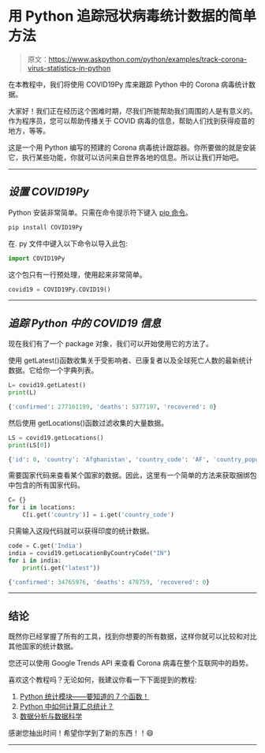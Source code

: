# 用 Python 追踪冠状病毒统计数据的简单方法

> 原文：<https://www.askpython.com/python/examples/track-corona-virus-statistics-in-python>

在本教程中，我们将使用 COVID19Py 库来跟踪 Python 中的 Corona 病毒统计数据。

大家好！我们正在经历这个困难时期，尽我们所能帮助我们周围的人是有意义的。作为程序员，您可以帮助传播关于 COVID 病毒的信息，帮助人们找到获得疫苗的地方，等等。

这是一个用 Python 编写的预建的 Corona 病毒统计跟踪器。你所要做的就是安装它，执行某些功能，你就可以访问来自世界各地的信息。所以让我们开始吧。

* * *

## *设置 COVID19Py*

Python 安装非常简单。只需在命令提示符下键入 [pip 命令](https://www.askpython.com/python-modules/python-pip)。

```py
pip install COVID19Py

```

在. py 文件中键入以下命令以导入此包:

```py
import COVID19Py

```

这个包只有一行预处理，使用起来非常简单。

```py
covid19 = COVID19Py.COVID19()

```

* * *

## *追踪 Python 中的 COVID19 信息*

现在我们有了一个 package 对象，我们可以开始使用它的方法了。

使用 getLatest()函数收集关于受影响者、已康复者以及全球死亡人数的最新统计数据。它给你一个字典列表。

```py
L= covid19.getLatest()
print(L)

```

```py
{'confirmed': 277161199, 'deaths': 5377197, 'recovered': 0}

```

然后使用 getLocations()函数过滤收集的大量数据。

```py
LS = covid19.getLocations()
print(LS[0])

```

```py
{'id': 0, 'country': 'Afghanistan', 'country_code': 'AF', 'country_population': 37172386, 'province': '', 'last_updated': '2021-12-23T08:34:35.628637Z', 'coordinates': {'latitude': '33.93911', 'longitude': '67.709953'}, 'latest': {'confirmed': 157841, 'deaths': 7341, 'recovered': 0}}

```

需要国家代码来查看某个国家的数据。因此，这里有一个简单的方法来获取捆绑包中包含的所有国家代码。

```py
C= {}
for i in locations:
    C[i.get('country')] = i.get('country_code')

```

只需输入这段代码就可以获得印度的统计数据。

```py
code = C.get('India')
india = covid19.getLocationByCountryCode("IN")
for i in india:
    print(i.get("latest"))

```

```py
{'confirmed': 34765976, 'deaths': 478759, 'recovered': 0}

```

* * *

## 结论

既然你已经掌握了所有的工具，找到你想要的所有数据，这样你就可以比较和对比其他国家的统计数据。

您还可以使用 Google Trends API 来查看 Corona 病毒在整个互联网中的趋势。

喜欢这个教程吗？无论如何，我建议你看一下下面提到的教程:

1.  [Python 统计模块——要知道的 7 个函数！](https://www.askpython.com/python-modules/statistics-module)
2.  [Python 中如何计算汇总统计？](https://www.askpython.com/python/examples/calculate-summary-statistics)
3.  [数据分析与数据科学](https://www.askpython.com/python/data-analytics-vs-data-science)

感谢您抽出时间！希望你学到了新的东西！！😄

* * *